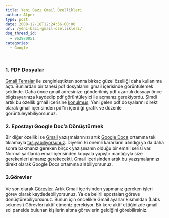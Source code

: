 ```yaml
---
title: Yeni Bazı Gmail Özellikleri
author: Alper
type: post
date: 2008-12-18T12:24:56+00:00
url: /yeni-bazi-gmail-ozellikleri/
dsq_thread_id:
  - 962970851
categories:
  - Google

---
```

### **1. PDF Dosyalar**

[Gmail Temalar][1] ile zenginleştikten sonra birkaç güzel özelliği daha kullanıma açtı. Bunlardan bir tanesi pdf dosyalarını gmail içerisinde görüntülemek şeklinde. Daha önce gmail adresinize gönderilmiş pdf uzantılı dosyayı önce bilgisayarınıza kaydedip pdf görüntüleyici ile açmanız gerekiyordu. Şimdi artık bu özellik gmail içerisine [konulmuş][2]. Yani gelen pdf dosyalarını direkt olarak gmail içerisinden pdf&#8217;in içerdiği grafik ve düzenle görüntüleyebiliyorsunuz.

### **2. Epostayı Google Doc&#8217;a Dönüştürmek**

Bir diğer özellik ise <a href="http://www.gmail.com" target="_blank">Gmail</a> yazışmalarınızı artık <a href="http://docs.google.com/" target="_blank">Google Docs</a> ortamına tek tıklamayla [taşıyabiliyorsunuz][3]. Diyelim ki önemli kararların alındığı ya da daha sonra bakmanız gereken birçok yazışmanın olduğu bir email serisi var. Normal şartlarda email içerisinden kopyala yapıştır mantığıyla size gerekenleri almanız gerekecekti. Gmail içerisinden artık bu yazışmalarınızı direkt olarak Google Docs ortamına alabiliyorsunuz.

### **3.Görevler**

Ve son olarak [Görevler][4]. Artık Gmail içerisinden yapmanız gereken işleri görev olarak kaydedebiliyorsunuz. Ya da belirli epostaları göreve dönüştürebiliyorsunuz. Bunun için öncelikle Gmail ayarlar kısmından (Labs sekmesi) Görevleri aktif etmeniz gerekiyor. Bir kere aktif ettiğinizde gmail sol panelde bulunan kişilerin altına görevlerin geldiğini görebilirsiniz.

 [1]: https://www.murekkep.org/gmail-temalar-ile-daha-guzel-549
 [2]: http://gmailblog.blogspot.com/2008/12/fast-pdf-viewing-right-in-your-browser.html
 [3]: http://gmailblog.blogspot.com/2008/12/new-in-labs-turn-email-into-google-doc.html
 [4]: http://gmailblog.blogspot.com/2008/12/new-in-labs-tasks.html